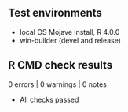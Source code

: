 ## Test environments
* local OS Mojave install, R 4.0.0
* win-builder (devel and release)

## R CMD check results

0 errors | 0 warnings | 0 notes

* All checks passed



